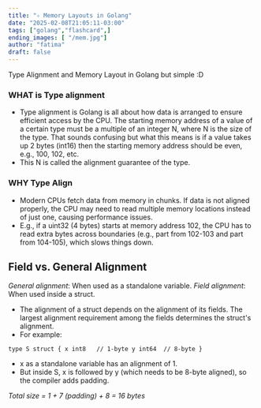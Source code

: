 ```yaml
---
title: "✧ Memory Layouts in Golang"
date: "2025-02-08T21:05:11-03:00"
tags: ["golang","flashcard",]
ending_images: [ "/mem.jpg"]
author: "fatima"
draft: false
---
```

<!-- introduction -->
Type Alignment and Memory Layout in Golang but simple :D
<!--more-->
<!-- rest of the content -->
### WHAT is Type alignment
- Type alignment is Golang is all about how data is arranged to ensure efficient access by the CPU. The starting memory address of a value of a certain type must be a multiple of an integer N, where N is the size of the type. That sounds confusing but what this means is if a value takes up 2 bytes (int16) then the starting memory address should be even, e.g., 100, 102, etc. 
- This N is called the alignment guarantee of the type.
### WHY Type Align
- Modern CPUs fetch data from memory in chunks. If data is not aligned properly, the CPU may need to read multiple memory locations instead of just one, causing performance issues.
- E.g., if a uint32 (4 bytes) starts at memory address 102, the CPU has to read extra bytes across boundaries (e.g., part from 102-103 and part from 104-105), which slows things down.

## Field vs. General Alignment

*General alignment*: When used as a standalone variable.
*Field alignment*: When used inside a struct.

- The alignment of a struct depends on the alignment of its fields. The largest alignment requirement among the fields determines the struct's alignment.
- For example:

`type S struct {
    x int8   // 1-byte
    y int64  // 8-byte
}`

* x as a standalone variable has an alignment of 1.
* But inside S, x is followed by y (which needs to be 8-byte aligned), so the compiler adds padding.

_Total size = 1 + 7 (padding) + 8 = 16 bytes_